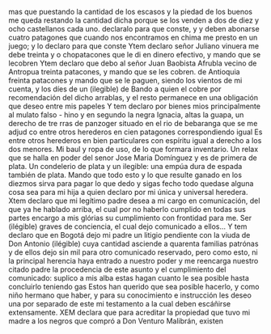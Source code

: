 mas que puestando la cantidad de los escasos y la piedad de los buenos
me queda restando la cantidad dicha porque se los venden a dos de diez y ocho castellanos cada uno. declaralo para que conste, y
y deben abonarse cuatro patagones que cuando nos encontramos en chima me presto en un juego; y lo declaro para que conste
Ytem declaro señor Juliano vinuera me debe treinta y o
chopatacones que le di en dinero efectivo, y mando que se lecobren
Ytem declaro que debo al señor Juan Baobista Afrubla vecino de Antropua treinta patacones, y mando que se les cobren.
de Antioquia freinta patacones y mando que se le paguen, siendo los vientos de mi cuenta, y los díes de un (ilegible) de Bando a quien el cobre por recomendación del dicho arrablas, y el resto permanece en una obligación que deseo entre mis papeles
Y tem declaro por bienes mios principalmente al mulato falso -
hino y en segundo la negra Ignacia, altas la guapa, un derecho de tre
rras de panzoger situado en el rio de bebaranga que se me adjud
co entre otros herederos en cien patagones correspondiendo igual
Es entre otros herederos en bien particulares con espíritu igual a derecho a los dos menores. Mi baul y ropa de uso, de lo que formara inventario. Un relax que se halla en poder del senor Jose Maria Domínguez y es de primera de plata. Un condelerio de plata y un ilegible: una
empúa dura de espada también de plata. Mando que todo esto y lo que
resulte ganado en los diezmos sirva para pagar lo que dedo y sigas
fecho todo quedase alguna cosa sea para mi hija a quien declaro
por mi única y universal heredera.
Xtem declaro que mi legítimo padre desea a mi cargo en comunicación,
del que ya he hablado arriba, el cual por no haberlo cumplido en todas sus
partes encargo a mis glórias su cumplimiento con frontidad para
me.
Ser (ilégible) graves de conciencia, el cual dejo comunicado a ellos... Y tem declaro que en Bogotá dejo mi padre un litigio pendiente con la viuda de Don Antonio (ilégible) cuya cantidad asciende a quarenta familias patrónas y de ellos dejo sin mil para otro comunicado
reservado, pero como esto, ni la principal herencia haya entrado a
nuestro poder y me reencarga nuestro citado padre la procedencia
de este asunto y el cumplimiento del comunicado: suplico a mis alba
estas hagan cuanto le sea posible hasta concluirlo teniendo gas
Estos han querido que sea posible hacerlo, y como niño hermano que haber, y para su conocimiento e instrucción les deseo una por separado de este mi testamento a la cual deben escáñirse extensamente.
XEM declara que para acreditar la propiedad que tuvo mi madre a los negros que compró a Don Venturo Malibrán, existen